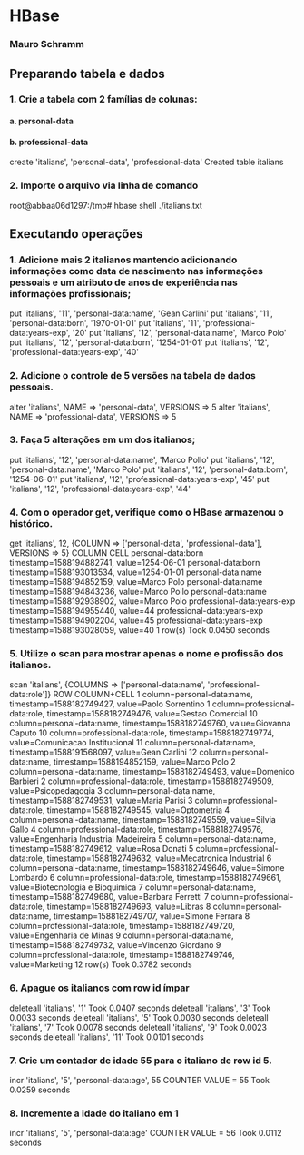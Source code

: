 # HBase

### Mauro Schramm

## Preparando tabela e dados
### 1. Crie a tabela com 2 famílias de colunas:  
#### a. personal-data  
#### b. professional-data
create 'italians', 'personal-data', 'professional-data'
Created table italians

### 2. Importe o arquivo via linha de comando
root@abbaa06d1297:/tmp# hbase shell ./italians.txt

## Executando operações
### 1. Adicione mais 2 italianos mantendo adicionando informações como data  de nascimento nas informações pessoais e um atributo de anos de  experiência nas informações profissionais;  
put 'italians', '11', 'personal-data:name', 'Gean Carlini'
put 'italians', '11', 'personal-data:born', '1970-01-01'
put 'italians', '11', 'professional-data:years-exp', '20'
put 'italians', '12', 'personal-data:name', 'Marco Polo'
put 'italians', '12', 'personal-data:born', '1254-01-01'
put 'italians', '12', 'professional-data:years-exp', '40'

### 2. Adicione o controle de 5 versões na tabela de dados pessoais.
 alter 'italians', NAME => 'personal-data', VERSIONS => 5
 alter 'italians', NAME => 'professional-data', VERSIONS => 5

### 3. Faça 5 alterações em um dos italianos;
 put 'italians', '12', 'personal-data:name', 'Marco Pollo'
 put 'italians', '12', 'personal-data:name', 'Marco Polo'
 put 'italians', '12', 'personal-data:born', '1254-06-01'
 put 'italians', '12', 'professional-data:years-exp', '45'
 put 'italians', '12', 'professional-data:years-exp', '44'

### 4. Com o operador get, verifique como o HBase armazenou o histórico.
 get 'italians', 12, {COLUMN => ['personal-data', 'professional-data'], VERSIONS => 5}
COLUMN                                                CELL
 personal-data:born                                   timestamp=1588194882741, value=1254-06-01
 personal-data:born                                   timestamp=1588193013534, value=1254-01-01
 personal-data:name                                   timestamp=1588194852159, value=Marco Polo
 personal-data:name                                   timestamp=1588194843236, value=Marco Pollo
 personal-data:name                                   timestamp=1588192938902, value=Marco Polo
 professional-data:years-exp                          timestamp=1588194955440, value=44
 professional-data:years-exp                          timestamp=1588194902204, value=45
 professional-data:years-exp                          timestamp=1588193028059, value=40
1 row(s)
Took 0.0450 seconds

### 5. Utilize o scan para mostrar apenas o nome e profissão dos italianos.
 scan 'italians', {COLUMNS => ['personal-data:name', 'professional-data:role']}
ROW                                                   COLUMN+CELL
 1                                                    column=personal-data:name, timestamp=1588182749427, value=Paolo Sorrentino
 1                                                    column=professional-data:role, timestamp=1588182749476, value=Gestao Comercial
 10                                                   column=personal-data:name, timestamp=1588182749760, value=Giovanna Caputo
 10                                                   column=professional-data:role, timestamp=1588182749774, value=Comunicacao Institucional
 11                                                   column=personal-data:name, timestamp=1588191568097, value=Gean Carlini
 12                                                   column=personal-data:name, timestamp=1588194852159, value=Marco Polo
 2                                                    column=personal-data:name, timestamp=1588182749493, value=Domenico Barbieri
 2                                                    column=professional-data:role, timestamp=1588182749509, value=Psicopedagogia
 3                                                    column=personal-data:name, timestamp=1588182749531, value=Maria Parisi
 3                                                    column=professional-data:role, timestamp=1588182749545, value=Optometria
 4                                                    column=personal-data:name, timestamp=1588182749559, value=Silvia Gallo
 4                                                    column=professional-data:role, timestamp=1588182749576, value=Engenharia Industrial Madeireira
 5                                                    column=personal-data:name, timestamp=1588182749612, value=Rosa Donati
 5                                                    column=professional-data:role, timestamp=1588182749632, value=Mecatronica Industrial
 6                                                    column=personal-data:name, timestamp=1588182749646, value=Simone Lombardo
 6                                                    column=professional-data:role, timestamp=1588182749661, value=Biotecnologia e Bioquimica
 7                                                    column=personal-data:name, timestamp=1588182749680, value=Barbara Ferretti
 7                                                    column=professional-data:role, timestamp=1588182749693, value=Libras
 8                                                    column=personal-data:name, timestamp=1588182749707, value=Simone Ferrara
 8                                                    column=professional-data:role, timestamp=1588182749720, value=Engenharia de Minas
 9                                                    column=personal-data:name, timestamp=1588182749732, value=Vincenzo Giordano
 9                                                    column=professional-data:role, timestamp=1588182749746, value=Marketing
12 row(s)
Took 0.3782 seconds

### 6. Apague os italianos com row id ímpar
deleteall 'italians', '1'
Took 0.0407 seconds
deleteall 'italians', '3'
Took 0.0033 seconds
deleteall 'italians', '5'
Took 0.0030 seconds
deleteall 'italians', '7'
Took 0.0078 seconds
deleteall 'italians', '9'
Took 0.0023 seconds
deleteall 'italians', '11'
Took 0.0101 seconds

### 7. Crie um contador de idade 55 para o italiano de row id 5.
incr 'italians', '5', 'personal-data:age', 55
COUNTER VALUE = 55
Took 0.0259 seconds

### 8. Incremente a idade do italiano em 1
incr 'italians', '5', 'personal-data:age'
COUNTER VALUE = 56
Took 0.0112 seconds
